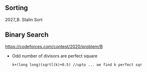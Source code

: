 ## Sorting

2027_B. Stalin Sort

## Binary Search

https://codeforces.com/contest/2020/problem/B

- Odd number of divisors are perfect square

      k+(long long)(sqrtl(k)+0.5) //upto ... we find k perfect sqr
